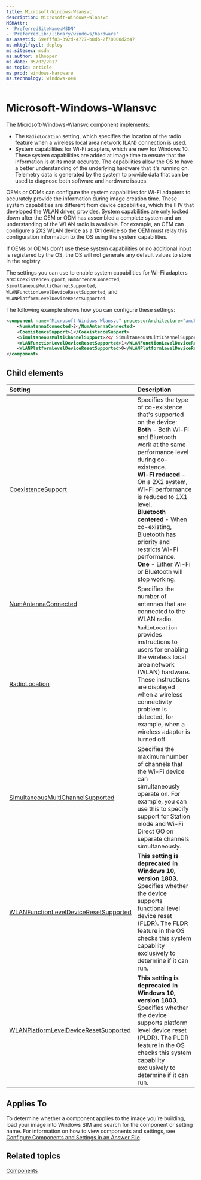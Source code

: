 ```yaml
---
title: Microsoft-Windows-Wlansvc
description: Microsoft-Windows-Wlansvc
MSHAttr:
- 'PreferredSiteName:MSDN'
- 'PreferredLib:/library/windows/hardware'
ms.assetid: 59efff83-392d-4777-b8db-2f70000d2d47
ms.mktglfcycl: deploy
ms.sitesec: msdn
ms.author: alhopper
ms.date: 05/02/2017
ms.topic: article
ms.prod: windows-hardware
ms.technology: windows-oem
---
```

# Microsoft-Windows-Wlansvc

The Microsoft-Windows-Wlansvc component implements:

* The `RadioLocation` setting, which specifies the location of the radio feature when a wireless local area network (LAN) connection is used.
* System capabilities for Wi-Fi adapters, which are new for Windows 10. These system capabilities are added at image time to ensure that the information is at its most accurate. The capabilities allow the OS to have a better understanding of the underlying hardware that it's running on. Telemetry data is generated by the system to provide data that can be used to diagnose both software and hardware issues.

OEMs or ODMs can configure the system capabilities for Wi-Fi adapters to accurately provide the information during image creation time. These system capabilities are different from device capabilities, which the IHV that developed the WLAN driver, provides. System capabilities are only locked down after the OEM or ODM has assembled a complete system and an understanding of the WLAN radio is available. For example, an OEM can configure a 2X2 WLAN device as a 1X1 device so the OEM must relay this configuration information to the OS using the system capabilities.

If OEMs or ODMs don't use these system capabilities or no additional input is registered by the OS, the OS will not generate any default values to store in the registry.

The settings you can use to enable system capabilities for Wi-Fi adapters are: `CoexistenceSupport`, `NumAntennaConnected`, `SimultaneousMultiChannelSupported`, `WLANFunctionLevelDeviceResetSupported`, and `WLANPlatformLevelDeviceResetSupported`.

The following example shows how you can configure these settings:

```xml
<component name="Microsoft-Windows-Wlansvc" processorArchitecture="amd64" publicKeyToken="31bf3856ad364e35" language="neutral" versionScope="nonSxS" xmlns:wcm="http://schemas.microsoft.com/WMIConfig/2002/State" xmlns:xsi="http://www.w3.org/2001/XMLSchema-instance">
    <NumAntennaConnected>2</NumAntennaConnected>
    <CoexistenceSupport>1</CoexistenceSupport>
    <SimultaneousMultiChannelSupport>2</ SimultaneousMultiChannelSupport>
    <WLANFunctionLevelDeviceResetSupported>1</WLANFunctionLevelDeviceResetSupported>
    <WLANPlatformLevelDeviceResetSupported>0</WLANPlatformLevelDeviceResetSupported>
</component>
```

## Child elements

| Setting                 | Description                                                                           |
|:------------------------|:--------------------------------------------------------------------------------------|
| [CoexistenceSupport](microsoft-windows-wlansvc-coexistencesupport.md) | Specifies the type of co-existence that's supported on the device:<br/> <strong>Both</strong> - Both Wi-Fi and Bluetooth work at the same performance level during co-existence.<br/><strong>Wi-Fi reduced</strong> - On a 2X2 system, Wi-Fi performance is reduced to 1X1 level.<br/><strong>Bluetooth centered</strong> - When co-existing, Bluetooth has priority and restricts Wi-Fi performance.<br/><strong>One</strong> - Either Wi-Fi or Bluetooth will stop working. |
| [NumAntennaConnected](microsoft-windows-wlansvc-numantennaconnected.md) | Specifies the number of antennas that are connected to the WLAN radio. |
| [RadioLocation](microsoft-windows-wlansvc-radiolocation.md) | <code>RadioLocation</code> provides instructions to users for enabling the wireless local area network (WLAN) hardware. These instructions are displayed when a wireless connectivity problem is detected, for example, when a wireless adapter is turned off. |
| [SimultaneousMultiChannelSupported](microsoft-windows-wlansvc-simultaneousmultichannelsupported.md) | Specifies the maximum number of channels that the Wi-Fi device can simultaneously operate on. For example, you can use this to specify support for Station mode and Wi-Fi Direct GO on separate channels simultaneously. |
| [WLANFunctionLevelDeviceResetSupported](microsoft-windows-wlansvc-wlanfunctionleveldeviceresetsupported.md) | **This setting is deprecated in Windows 10, version 1803**. Specifies whether the device supports functional level device reset (FLDR). The FLDR feature in the OS checks this system capability exclusively to determine if it can run. |
| [WLANPlatformLevelDeviceResetSupported](microsoft-windows-wlansvc-wlanplatformleveldeviceresetsupported.md) | **This setting is deprecated in Windows 10, version 1803**. Specifies whether the device supports platform level device reset (PLDR). The PLDR feature in the OS checks this system capability exclusively to determine if it can run. |

## Applies To

To determine whether a component applies to the image you’re building, load your image into Windows SIM and search for the component or setting name. For information on how to view components and settings, see [Configure Components and Settings in an Answer File](https://docs.microsoft.com/en-us/windows-hardware/customize/desktop/wsim/configure-components-and-settings-in-an-answer-file).

## Related topics

[Components](components-b-unattend.md)